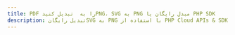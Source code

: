 ---title: PDF را به  تبدیل کنیدPNG، SVG به PNG مبدل رایگان یا PHP SDKdescription: تبدیل رایگانSVG به PNG با استفاده از PHP Cloud APIs & SDK همچنین اسناد PDF را در Cloud ایجاد، ویرایش و رندر کنید.---